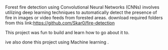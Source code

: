 
Forest fire detection using Convolutional Neural Networks (CNNs) involves utilizing deep learning techniques to automatically detect the presence of fire in images or video feeds from forested areas.
download required folders from this link:https://github.com/Skar0/fire-detection

This project was fun to build and learn how to go about it to.

ive also done this project using Machine learning .
